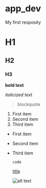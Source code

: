 # app_dev
My first resposity
# H1
## H2
### H3

**bold text**

*italicized text*

> blockquote

1. First item
2. Second item
3. Third item

- First item
- Second item
- Third item

  `code`

  [title](https://www.example.com)

  ![alt text](image.jpg)

  
